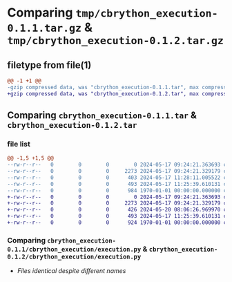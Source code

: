 # Comparing `tmp/cbrython_execution-0.1.1.tar.gz` & `tmp/cbrython_execution-0.1.2.tar.gz`

## filetype from file(1)

```diff
@@ -1 +1 @@
-gzip compressed data, was "cbrython_execution-0.1.1.tar", max compression
+gzip compressed data, was "cbrython_execution-0.1.2.tar", max compression
```

## Comparing `cbrython_execution-0.1.1.tar` & `cbrython_execution-0.1.2.tar`

### file list

```diff
@@ -1,5 +1,5 @@
--rw-r--r--   0        0        0        0 2024-05-17 09:24:21.363693 cbrython_execution-0.1.1/cbrython_execution/__init__.py
--rw-r--r--   0        0        0     2273 2024-05-17 09:24:21.329179 cbrython_execution-0.1.1/cbrython_execution/execution.py
--rw-r--r--   0        0        0      403 2024-05-17 11:28:11.005522 cbrython_execution-0.1.1/pyproject.toml
--rw-r--r--   0        0        0      493 2024-05-17 11:25:39.610131 cbrython_execution-0.1.1/README.md
--rw-r--r--   0        0        0      984 1970-01-01 00:00:00.000000 cbrython_execution-0.1.1/PKG-INFO
+-rw-r--r--   0        0        0        0 2024-05-17 09:24:21.363693 cbrython_execution-0.1.2/cbrython_execution/__init__.py
+-rw-r--r--   0        0        0     2273 2024-05-17 09:24:21.329179 cbrython_execution-0.1.2/cbrython_execution/execution.py
+-rw-r--r--   0        0        0      426 2024-05-20 08:06:26.969970 cbrython_execution-0.1.2/pyproject.toml
+-rw-r--r--   0        0        0      493 2024-05-17 11:25:39.610131 cbrython_execution-0.1.2/README.md
+-rw-r--r--   0        0        0      924 1970-01-01 00:00:00.000000 cbrython_execution-0.1.2/PKG-INFO
```

### Comparing `cbrython_execution-0.1.1/cbrython_execution/execution.py` & `cbrython_execution-0.1.2/cbrython_execution/execution.py`

 * *Files identical despite different names*

